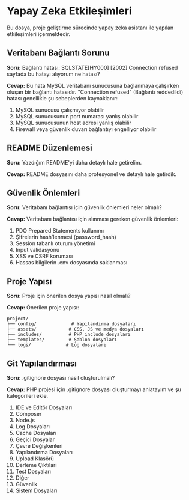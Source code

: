 # Yapay Zeka Etkileşimleri

Bu dosya, proje geliştirme sürecinde yapay zeka asistanı ile yapılan etkileşimleri içermektedir.

## Veritabanı Bağlantı Sorunu

**Soru:** Bağlantı hatası: SQLSTATE[HY000] [2002] Connection refused sayfada bu hatayı alıyorum ne hatası?

**Cevap:** Bu hata MySQL veritabanı sunucusuna bağlanmaya çalışırken oluşan bir bağlantı hatasıdır. "Connection refused" (Bağlantı reddedildi) hatası genellikle şu sebeplerden kaynaklanır:
1. MySQL sunucusu çalışmıyor olabilir
2. MySQL sunucusunun port numarası yanlış olabilir
3. MySQL sunucusunun host adresi yanlış olabilir
4. Firewall veya güvenlik duvarı bağlantıyı engelliyor olabilir


## README Düzenlemesi

**Soru:** Yazdığım README'yi daha detaylı hale getirelim.

**Cevap:** README dosyasını daha profesyonel ve detaylı hale getirdik. 

## Güvenlik Önlemleri

**Soru:** Veritabanı bağlantısı için güvenlik önlemleri neler olmalı?

**Cevap:** Veritabanı bağlantısı için alınması gereken güvenlik önlemleri:
1. PDO Prepared Statements kullanımı
2. Şifrelerin hash'lenmesi (password_hash)
3. Session tabanlı oturum yönetimi
4. Input validasyonu
5. XSS ve CSRF koruması
6. Hassas bilgilerin .env dosyasında saklanması

## Proje Yapısı

**Soru:** Proje için önerilen dosya yapısı nasıl olmalı?

**Cevap:** Önerilen proje yapısı:
```
project/
├── config/             # Yapılandırma dosyaları
├── assets/            # CSS, JS ve medya dosyaları
├── includes/          # PHP include dosyaları
├── templates/         # Şablon dosyaları
└── logs/             # Log dosyaları
```

## Git Yapılandırması

**Soru:** .gitignore dosyası nasıl oluşturulmalı?

**Cevap:** PHP projesi için .gitignore dosyası oluşturmayı anlatayım ve şu kategorileri ekle.
1. IDE ve Editör Dosyaları
2. Composer
3. Node.js
4. Log Dosyaları
5. Cache Dosyaları
6. Geçici Dosyalar
7. Çevre Değişkenleri
8. Yapılandırma Dosyaları
9. Upload Klasörü
10. Derleme Çıktıları
11. Test Dosyaları
12. Diğer
13. Güvenlik
14. Sistem Dosyaları 